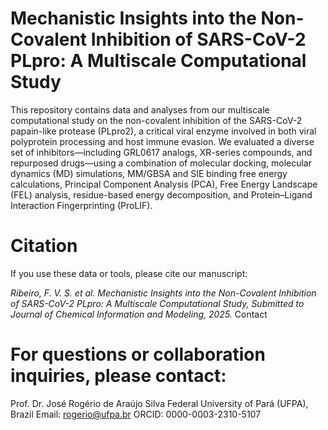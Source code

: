 # Mechanistic Insights into the Non-Covalent Inhibition of SARS-CoV-2 PLpro: A Multiscale Computational Study

This repository contains data and analyses from our multiscale computational study on the non-covalent inhibition of the SARS-CoV-2 papain-like protease (PLpro2), a critical viral enzyme involved in both viral polyprotein processing and host immune evasion.
We evaluated a diverse set of inhibitors—including GRL0617 analogs, XR-series compounds, and repurposed drugs—using a combination of molecular docking, molecular dynamics (MD) simulations, MM/GBSA and SIE binding free energy calculations, Principal Component Analysis (PCA), Free Energy Landscape (FEL) analysis, residue-based energy decomposition, and Protein–Ligand Interaction Fingerprinting (ProLIF).

# Citation
If you use these data or tools, please cite our manuscript:

*Ribeiro, F. V. S. et al. Mechanistic Insights into the Non-Covalent Inhibition of SARS-CoV-2 PLpro: A Multiscale Computational Study, Submitted to Journal of Chemical Information and Modeling, 2025.*
Contact

# For questions or collaboration inquiries, please contact:

Prof. Dr. José Rogério de Araújo Silva
Federal University of Pará (UFPA), Brazil
Email: rogerio@ufpa.br
ORCID: 0000-0003-2310-5107
